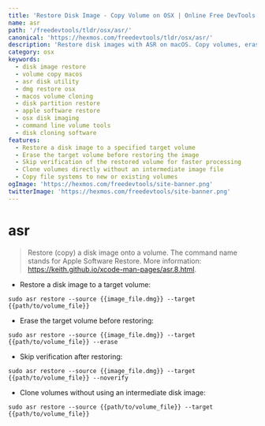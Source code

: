 ```yaml
---
title: 'Restore Disk Image - Copy Volume on OSX | Online Free DevTools by Hexmos'
name: asr
path: '/freedevtools/tldr/osx/asr/'
canonical: 'https://hexmos.com/freedevtools/tldr/osx/asr/'
description: 'Restore disk images with ASR on macOS. Copy volumes, erase disks, and clone partitions quickly using command-line. Free online tool, no registration required.'
category: osx
keywords:
  - disk image restore
  - volume copy macos
  - asr disk utility
  - dmg restore osx
  - macos volume cloning
  - disk partition restore
  - apple software restore
  - osx disk imaging
  - command line volume tools
  - disk cloning software
features:
  - Restore a disk image to a specified target volume
  - Erase the target volume before restoring the image
  - Skip verification of the restored volume for faster processing
  - Clone volumes directly without an intermediate image file
  - Copy file systems to new or existing volumes
ogImage: 'https://hexmos.com/freedevtools/site-banner.png'
twitterImage: 'https://hexmos.com/freedevtools/site-banner.png'
---
```


# asr

> Restore (copy) a disk image onto a volume.
> The command name stands for Apple Software Restore.
> More information: <https://keith.github.io/xcode-man-pages/asr.8.html>.

- Restore a disk image to a target volume:

`sudo asr restore --source {{image_file.dmg}} --target {{path/to/volume_file}}`

- Erase the target volume before restoring:

`sudo asr restore --source {{image_file.dmg}} --target {{path/to/volume_file}} --erase`

- Skip verification after restoring:

`sudo asr restore --source {{image_file.dmg}} --target {{path/to/volume_file}} --noverify`

- Clone volumes without using an intermediate disk image:

`sudo asr restore --source {{path/to/volume_file}} --target {{path/to/volume_file}}`
